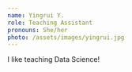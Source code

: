 ```yaml
---
name: Yingrui Y.
role: Teaching Assistant
pronouns: She/her
photo: /assets/images/yingrui.jpg
---
```


I like teaching Data Science!

